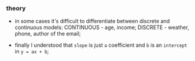 ### theory

- in some cases it's difficult to differentiate between
discrete and continuous models: CONTINUOUS - age, income;
DISCRETE - weather, phone, author of the email;

- finally I understood that `slope` is just `a` coefficient
and `b` is an `intercept` in `y = ax + b`;